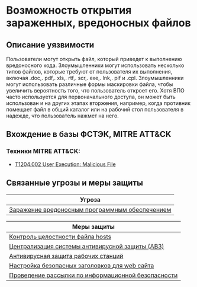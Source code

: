 # Возможность открытия зараженных, вредоносных файлов

## Описание уязвимости
Пользователи могут открыть файл, который приведет к выполнению вредоносного кода. Злоумышленники могут использовать несколько типов файлов, которые требуют от пользователя их выполнения, включая .doc,. pdf,. xls,. rtf,. scr,. exe,. lnk,. pif и .cpl.
Злоумышленники  могут использовать различные формы маскировки файла, чтобы увеличить вероятность того, что пользователь откроет его.
Хотя ВПО часто используется для первоначального доступа, он может быть использован и на других этапах вторжения, например, когда противник помещает файл в общий каталог или на рабочий стол пользователя в надежде, что пользователь нажмет на него.
## Вхождение в базы ФСТЭК, MITRE ATT&CK
### Техники MITRE ATT&CK:
+ [T1204.002 User Execution: Malicious File](https://attack.mitre.org/techniques/T1204/002/)

## Связанные угрозы и меры защиты
|Угроза|
|-|
|[Заражение вредоносным программным обеспечением](/vkr/threats/page20)|

|Меры защиты|
|--------|
|[Контроль целостности файла hosts](/vkr/measures/page4)|
|[Централизация системы антивирусной защиты (АВЗ)](/vkr/measures/page6)|
|[Антивирусная защита рабочих станций](/vkr/measures/page16)|
|[Настройка безопасных заголовков для web сайта](/vkr/measures/page34)|
|[Проведение рассылки по информационной безопасности](/vkr/measures/page35)|
